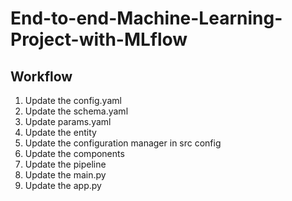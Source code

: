 # End-to-end-Machine-Learning-Project-with-MLflow


## Workflow

1. Update the config.yaml
2. Update the schema.yaml
3. Update params.yaml
4. Update the entity
5. Update the configuration manager in src config
6. Update the components
7. Update the pipeline
8. Update the main.py
9. Update the app.py
